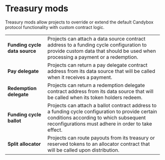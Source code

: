 # Treasury mods

Treasury mods allow projects to override or extend the default Candybox protocol functionality with custom contract logic.

|                               |                                                                                                                                                                                                   |
| ----------------------------- | ------------------------------------------------------------------------------------------------------------------------------------------------------------------------------------------------- |
| **Funding cycle data source** | Projects can attach a data source contract address to a funding cycle configuration to provide custom data that should be used when processing a payment or a redemption.                         |
| **Pay delegate**              | Projects can return a pay delegate contract address from its data source that will be called when it receives a payment.                                                                          |
| **Redemption delegate**       | Projects can return a redemption delegate contract address from its data source that will be called when its token holders redeem.                                                                |
| **Funding cycle ballot**      | Projects can attach a ballot contract address to a funding cycle configuration to provide certain conditions according to which subsequent reconfigurations must adhere in order to take effect.  |
| **Split allocator**           | Projects can route payouts from its treasury or reserved tokens to an allocator contract that will be called upon distribution.                                                                   |

